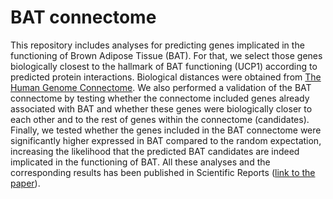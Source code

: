 
# **BAT connectome**

This repository includes analyses for predicting genes implicated in the functioning of Brown Adipose Tissue (BAT). For that, we select those genes biologically closest to the hallmark of BAT functioning (UCP1) according to predicted protein interactions. Biological distances were obtained from [The Human Genome Connectome](http://lab.rockefeller.edu/casanova/HGC). We also performed a validation of the BAT connectome by testing whether the connectome included genes already associated with BAT and whether these genes were biologically closer to each other and to the rest of genes within the connectome (candidates). Finally, we tested whether the genes included in the BAT connectome were significantly higher expressed in BAT compared to the random expectation, increasing the likelihood that the predicted BAT candidates are indeed implicated in the functioning of BAT. All these analyses and the corresponding results has been published in Scientific Reports ([link to the paper](https://www.nature.com/articles/s41598-022-11317-2)).
